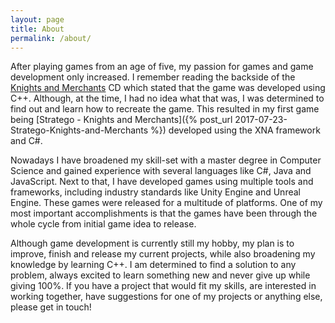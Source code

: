 ```yaml
---
layout: page
title: About
permalink: /about/
---
```


After playing games from an age of five, my passion for games and game development only increased. I remember reading the backside of the [Knights and Merchants](https://en.wikipedia.org/wiki/Knights_and_Merchants:_The_Shattered_Kingdom)
 CD which stated that the game was developed using C++. Although, at the time, I had no idea what that was, I was determined to find out and learn how to recreate the game. This resulted in my first game being [Stratego - Knights and Merchants]({% post_url 2017-07-23-Stratego-Knights-and-Merchants %}) developed using the XNA framework and C#.

Nowadays I have broadened my skill-set with a master degree in Computer Science and gained experience with several languages like C#, Java and JavaScript. Next to that, I have developed games using multiple tools and frameworks, including industry standards like Unity Engine and Unreal Engine. These games were released for a multitude of platforms. One of my most important accomplishments is that the games have been through the whole cycle from initial game idea to release.

Although game development is currently still my hobby, my plan is to improve, finish and release my current projects, while also broadening my knowledge by learning C++. I am determined to find a solution to any problem, always excited to learn something new and never give up while giving 100%. If you have a project that would fit my skills, are interested in working together, have suggestions for one of my projects or anything else, please get in touch!



